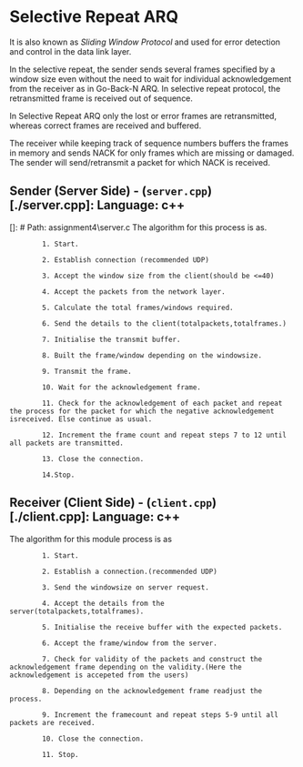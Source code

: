 # Selective Repeat ARQ
It is also known as *Sliding Window Protocol* and used for error detection and control in the data link layer.

In the selective repeat, the sender sends several frames specified by a window size even without the need to wait for individual acknowledgement from the receiver as in Go-Back-N ARQ. In selective repeat protocol, the retransmitted frame is received out of sequence.

In Selective Repeat ARQ only the lost or error frames are retransmitted, whereas correct frames are received and buffered.

The receiver while keeping track of sequence numbers buffers the frames in memory and sends NACK for only frames which are missing or damaged. The sender will send/retransmit a packet for which NACK is received.

## Sender (Server Side) - (`server.cpp`)[./server.cpp]: Language: c++
[]: # Path: assignment4\server.c
The algorithm for this process is as.

            1. Start.

            2. Establish connection (recommended UDP)

            3. Accept the window size from the client(should be <=40)

            4. Accept the packets from the network layer.

            5. Calculate the total frames/windows required.

            6. Send the details to the client(totalpackets,totalframes.)

            7. Initialise the transmit buffer.

            8. Built the frame/window depending on the windowsize.

            9. Transmit the frame.

            10. Wait for the acknowledgement frame.

            11. Check for the acknowledgement of each packet and repeat the process for the packet for which the negative acknowledgement isreceived. Else continue as usual.

            12. Increment the frame count and repeat steps 7 to 12 until all packets are transmitted.

            13. Close the connection.

            14.Stop.


## Receiver (Client Side) - (`client.cpp`)[./client.cpp]: Language: c++
The algorithm for this module process is as

            1. Start.

            2. Establish a connection.(recommended UDP)

            3. Send the windowsize on server request.

            4. Accept the details from the server(totalpackets,totalframes).

            5. Initialise the receive buffer with the expected packets.

            6. Accept the frame/window from the server.

            7. Check for validity of the packets and construct the acknowledgement frame depending on the validity.(Here the acknowledgement is accepeted from the users)

            8. Depending on the acknowledgement frame readjust the process.

            9. Increment the framecount and repeat steps 5-9 until all packets are received.

            10. Close the connection.

            11. Stop.